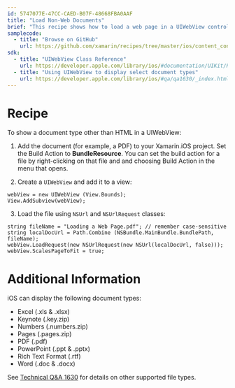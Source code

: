 ```yaml
---
id: 5747077E-47CC-CAED-B07F-48668FBA0AAF
title: "Load Non-Web Documents"
brief: "This recipe shows how to load a web page in a UIWebView control."
samplecode:
  - title: "Browse on GitHub" 
    url: https://github.com/xamarin/recipes/tree/master/ios/content_controls/web_view/load_non-web_documents
sdk:
  - title: "UIWebView Class Reference" 
    url: https://developer.apple.com/library/ios/#documentation/UIKit/Reference/UIWebView_Class/Reference/Reference.html
  - title: "Using UIWebView to display select document types" 
    url: https://developer.apple.com/library/ios/#qa/qa1630/_index.html
---
```


<a name="Recipe" class="injected"></a>


# Recipe

To show a document type other than HTML in a UIWebView:

<ol>
  <li>Add the document (for example, a PDF) to your Xamarin.iOS project. Set the Build Action to <strong>BundleResource</strong>. You can set the build action for a file by right-clicking on that file and and choosing Build Action in the menu that opens.</li>
</ol>
<ol start="2"><li>Create a <code>UIWebView</code> and add it to a view:</li></ol>


```
webView = new UIWebView (View.Bounds);
View.AddSubview(webView);
```

<ol start="3"><li>Load the file using <code>NSUrl</code> and <code>NSUrlRequest</code> classes: </li></ol>


```
string fileName = "Loading a Web Page.pdf"; // remember case-sensitive
string localDocUrl = Path.Combine (NSBundle.MainBundle.BundlePath, fileName);
webView.LoadRequest(new NSUrlRequest(new NSUrl(localDocUrl, false)));
webView.ScalesPageToFit = true;
```

 <a name="Additional_Information" class="injected"></a>


# Additional Information

iOS can display the following document types:

-  Excel (.xls &amp; .xlsx)
-  Keynote (.key.zip)
-  Numbers (.numbers.zip)
-  Pages (.pages.zip)
-  PDF (.pdf)
-  PowerPoint (.ppt &amp; .pptx)
-  Rich Text Format (.rtf)
-  Word (.doc &amp; .docx)


See [Technical Q&amp;A 1630](https://developer.apple.com/library/ios/#qa/qa1630/_index.html) for details on other supported file
types.

